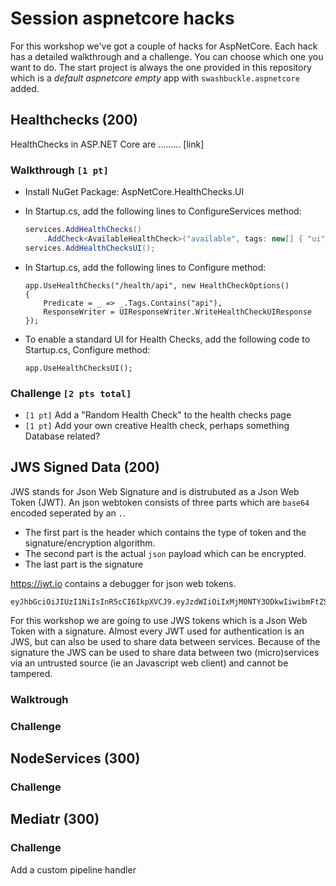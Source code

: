 # Session aspnetcore hacks

For this workshop we've got a couple of hacks for AspNetCore. Each hack has a detailed walkthrough and a challenge. You can choose which one you want to do.
The start project is always the one provided in this repository which is a *default aspnetcore empty* app with `swashbuckle.aspnetcore` added.

## Healthchecks (200)
HealthChecks in ASP.NET Core are ......... [link]

### Walkthrough `[1 pt]` 
- Install NuGet Package: AspNetCore.HealthChecks.UI

- In Startup.cs, add the following lines to ConfigureServices method:
    ```csharp
    services.AddHealthChecks()
        .AddCheck<AvailableHealthCheck>("available", tags: new[] { "ui" });
    services.AddHealthChecksUI();
    ```

- In Startup.cs, add the following lines to Configure method:
    ```
    app.UseHealthChecks("/health/api", new HealthCheckOptions()
    {
        Predicate = _ => _.Tags.Contains("api"),
        ResponseWriter = UIResponseWriter.WriteHealthCheckUIResponse
    });

- To enable a standard UI for Health Checks, add the following code to Startup.cs, Configure method:
    ```
    app.UseHealthChecksUI();
    ```

### Challenge `[2 pts total]` 
- `[1 pt]` Add a "Random Health Check" to the health checks page
- `[1 pt]` Add your own creative Health check, perhaps something Database related?

## JWS Signed Data (200)

JWS stands for Json Web Signature and is distrubuted as a Json Web Token (JWT).
An json webtoken consists of three parts which are `base64` encoded seperated by an `.`.

- The first part is the header which contains the type of token and the signature/encryption algorithm.
- The second part is the actual `json` payload which can be encrypted.
- The last part is the signature

https://jwt.io contains a debugger for json web tokens.
```
eyJhbGciOiJIUzI1NiIsInR5cCI6IkpXVCJ9.eyJzdWIiOiIxMjM0NTY3ODkwIiwibmFtZSI6IkpvaG4gRG9lIiwiaWF0IjoxNTE2MjM5MDIyfQ.SflKxwRJSMeKKF2QT4fwpMeJf36POk6yJV_adQssw5c
```
For this workshop we are going to use JWS tokens which is a Json Web Token with a signature. Almost every JWT used for authentication is an JWS, but can also be used to share data between services. Because of the signature the JWS can be used to share data between two (micro)services via an untrusted source (ie an Javascript web client) and cannot be tampered.

### Walktrough


### Challenge

## NodeServices (300)

### Challenge

## Mediatr (300)

### Challenge

Add a custom pipeline handler
